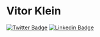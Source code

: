 # Vitor Klein



[![Twitter Badge](https://img.shields.io/badge/-@VitorKlein1-6633cc?style=flat-square&labelColor=6633cc&logo=twitter&logoColor=white&link=https://twitter.com/VitorKlein1)](https://twitter.com/VitorKlein11) 
[![Linkedin Badge](https://img.shields.io/badge/-Vitor%20Klein-6633cc?style=flat-square&logo=Linkedin&logoColor=white&link=https://www.linkedin.com/in/vitor-klein/)](https://www.linkedin.com/in/vitor-klein/) 




